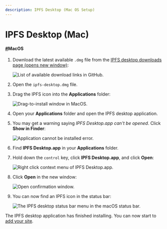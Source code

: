 ```yaml
---
description: IPFS Desktop (Mac OS Setup)
---
```


# IPFS Desktop (Mac)

#### [#](https://docs.ipfs.tech/how-to/websites-on-ipfs/single-page-website/#macos)MacOS <a href="#macos" id="macos"></a>

1.  Download the latest available `.dmg` file from the [IPFS desktop downloads page (opens new window)](https://github.com/ipfs/ipfs-desktop/releases):

    ![List of available download links in GitHub.](https://docs.ipfs.tech/assets/img/install-macos-dmg-file-link.4da77333.png)
2. Open the `ipfs-desktop.dmg` file.
3.  Drag the IPFS icon into the **Applications** folder:

    ![Drag-to-install window in MacOS.](https://docs.ipfs.tech/assets/img/install-macos-drag-ipfs-drag.10ef3046.png)
4. Open your **Applications** folder and open the IPFS desktop application.
5.  You may get a warning saying _IPFS Desktop.app can't be opened_. Click **Show in Finder**:

    ![Application cannot be installed error.](https://docs.ipfs.tech/assets/img/install-macos-ipfs-cannot-be-opened.bcc2bebd.png)
6. Find **IPFS Desktop.app** in your **Applications** folder.
7.  Hold down the `control` key, click **IPFS Desktop.app**, and click **Open**:

    ![Right click context menu of IPFS Desktop.app.](https://docs.ipfs.tech/assets/img/install-macos-force-open.990aa930.png)
8.  Click **Open** in the new window:

    ![Open confirmation window.](https://docs.ipfs.tech/assets/img/install-macos-open-confirmation.ebbf78b4.png)
9.  You can now find an IPFS icon in the status bar:

    ![The IPFS desktop status bar menu in the macOS status bar.](https://docs.ipfs.tech/assets/img/install-macos-ipfs-desktop-status-bar.3842086d.png)

The IPFS desktop application has finished installing. You can now start to [add your site](https://docs.ipfs.tech/how-to/websites-on-ipfs/single-page-website/#add-your-site).
